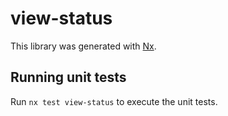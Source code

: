 # view-status

This library was generated with [Nx](https://nx.dev).

## Running unit tests

Run `nx test view-status` to execute the unit tests.
